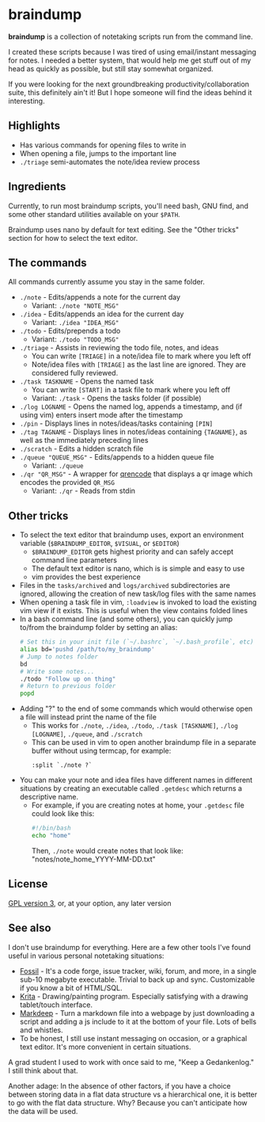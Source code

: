 # braindump

**braindump** is a collection of notetaking scripts run from the command line.

I created these scripts because I was tired of using email/instant messaging for notes. I needed a better system, that would help me get stuff out of my head as quickly as possible, but still stay somewhat organized.

If you were looking for the next groundbreaking productivity/collaboration suite, this definitely ain't it! But I hope someone will find the ideas behind it interesting.

## Highlights

- Has various commands for opening files to write in
- When opening a file, jumps to the important line
- `./triage` semi-automates the note/idea review process

## Ingredients

Currently, to run most braindump scripts, you'll need bash, GNU find, and some other standard utilities available on your `$PATH`.

Braindump uses nano by default for text editing. See the "Other tricks" section for how to select the text editor.

## The commands

All commands currently assume you stay in the same folder.

- `./note` - Edits/appends a note for the current day
    - Variant: `./note "NOTE_MSG"`
- `./idea` - Edits/appends an idea for the current day
    - Variant: `./idea "IDEA_MSG"`
- `./todo` - Edits/prepends a todo
    - Variant: `./todo "TODO_MSG"`
- `./triage` - Assists in reviewing the todo file, notes, and ideas
    - You can write `[TRIAGE]` in a note/idea file to mark where you left off
    - Note/idea files with `[TRIAGE]` as the last line are ignored. They are considered fully reviewed.
- `./task TASKNAME` - Opens the named task
    - You can write `[START]` in a task file to mark where you left off
    - Variant: `./task` - Opens the tasks folder (if possible)
- `./log LOGNAME` - Opens the named log, appends a timestamp, and (if using vim) enters insert mode after the timestamp
- `./pin` - Displays lines in notes/ideas/tasks containing `[PIN]`
- `./tag TAGNAME` - Displays lines in notes/ideas containing `{TAGNAME}`, as well as the immediately preceding lines
- `./scratch` - Edits a hidden scratch file
- `./queue "QUEUE_MSG"` - Edits/appends to a hidden queue file
    - Variant: `./queue`
- `./qr "QR_MSG"` - A wrapper for [qrencode](https://fukuchi.org/works/qrencode/index.html.en) that displays a qr image which encodes the provided `QR_MSG`
    - Variant: `./qr` - Reads from stdin

## Other tricks

- To select the text editor that braindump uses, export an environment variable (`$BRAINDUMP_EDITOR`, `$VISUAL`, or `$EDITOR`)
    - `$BRAINDUMP_EDITOR` gets highest priority and can safely accept command line parameters
    - The default text editor is nano, which is is simple and easy to use
    - vim provides the best experience
- Files in the `tasks/archived` and `logs/archived` subdirectories are ignored, allowing the creation of new task/log files with the same names
- When opening a task file in vim, `:loadview` is invoked to load the existing vim view if it exists. This is useful when the view contains folded lines
- In a bash command line (and some others), you can quickly jump to/from the braindump folder by setting an alias:
    ```bash
    # Set this in your init file (`~/.bashrc`, `~/.bash_profile`, etc)
    alias bd='pushd /path/to/my_braindump'
    # Jump to notes folder
    bd
    # Write some notes...
    ./todo "Follow up on thing"
    # Return to previous folder
    popd
    ```
- Adding "?" to the end of some commands which would otherwise open a file will instead print the name of the file
    - This works for `./note`, `./idea`, `./todo`, `./task [TASKNAME]`, `./log [LOGNAME]`, `./queue`, and `./scratch`
    - This can be used in vim to open another braindump file in a separate buffer without using termcap, for example:
        ```vim
        :split `./note ?`
        ```
- You can make your note and idea files have different names in different situations by creating an executable called `.getdesc` which returns a descriptive name.
    - For example, if you are creating notes at home, your `.getdesc` file could look like this:
        ```bash
        #!/bin/bash
        echo "home"
        ```
      Then, `./note` would create notes that look like: "notes/note_home_YYYY-MM-DD.txt"

## License

[GPL version 3](https://www.gnu.org/licenses/gpl-3.0.html), or, at your option, any later version

## See also

I don't use braindump for everything. Here are a few other tools I've found useful in various personal notetaking situations:

- [Fossil](https://fossil-scm.org/) - It's a code forge, issue tracker, wiki, forum, and more, in a single sub-10 megabyte executable. Trivial to back up and sync. Customizable if you know a bit of HTML/SQL.
- [Krita](https://krita.org/) - Drawing/painting program. Especially satisfying with a drawing tablet/touch interface.
- [Markdeep](https://casual-effects.com/markdeep/) - Turn a markdown file into a webpage by just downloading a script and adding a js include to it at the bottom of your file. Lots of bells and whistles.
- To be honest, I still use instant messaging on occasion, or a graphical text editor. It's more convenient in certain situations.

A grad student I used to work with once said to me, "Keep a Gedankenlog." I still think about that.

Another adage: In the absence of other factors, if you have a choice between storing data in a flat data structure vs a hierarchical one, it is better to go with the flat data structure. Why? Because you can't anticipate how the data will be used.
